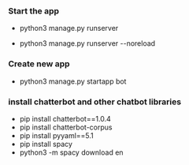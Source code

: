 ### Start the app

- python3 manage.py runserver

- python3 manage.py runserver --noreload


### Create new app

- python3 manage.py startapp bot

### install chatterbot and other chatbot libraries

- pip install chatterbot==1.0.4
- pip install chatterbot-corpus
- pip install pyyaml==5.1
- pip install spacy
- python3 -m spacy download en
